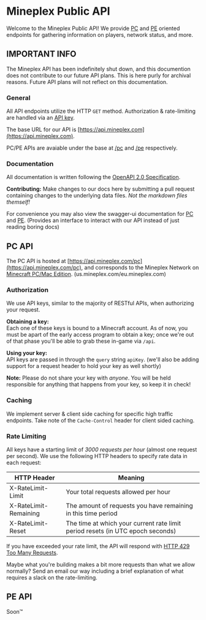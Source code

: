 # Mineplex Public API
Welcome to the Mineplex Public API! We provide [PC](#pc-api) and [PE](#pe-api) oriented endpoints for gathering information on players, network status, and more.

## IMPORTANT INFO
The Mineplex API has been indefinitely shut down, and this documention does not contribute to our future API plans. This is here purly for archival reasons. Future API plans will not reflect on this documentation.  


### General

All API endpoints utilize the HTTP `GET` method. Authorization & rate-limiting are handled via an [API key](#authorization).

The base URL for our API is [https://api.mineplex.com](https://api.mineplex.com).

PC/PE APIs are avaiable under the base at [/pc](https://api.mineplex.com/pc) and [/pe](https://api.mineplex.com/pe) respectively.

### Documentation
All documentation is written following the [OpenAPI 2.0 Specification](https://github.com/OAI/OpenAPI-Specification/blob/master/versions/2.0.md). 

**Contributing:**
Make changes to our docs here by submitting a pull request containing changes to the underlying data files. _Not the markdown files themself!_


For convenience you may also view the swagger-ui documentation for [PC](https://api.mineplex.com/pcdocs) and [PE](). (Provides an interface to interact with our API instead of just reading boring docs)


## PC API
The PC API is hosted at [https://api.mineplex.com/pc](https://api.mineplex.com/pc), and corresponds to the Mineplex Network on [Minecraft PC/Mac Edition](https://minecraft.net/). (us.mineplex.com/eu.mineplex.com)

### Authorization
We use API keys, similar to the majority of RESTful APIs, when authorizing your request. 

**Obtaining a key:**  
Each one of these keys is bound to a Minecraft account. As of now, you must be apart of the early access program to obtain a key; once we're out of that phase you'll be able to grab these in-game via `/api`.

**Using your key:**  
API keys are passed in through the `query` string `apiKey`. (we'll also be adding support for a request header to hold your key as well shortly)

**Note:** Please do not share your key with _anyone_. You will be held responsible for anything that happens from your key, so keep it in check!


### Caching
We implement server & client side caching for specific high traffic endpoints. Take note of the `Cache-Control` header for client sided caching.


### Rate Limiting
All keys have a starting limit of _3000 requests per hour_ (almost one request per second). We use the following HTTP headers to specify rate data in each request:

HTTP Header | Meaning
--- | ---
X-RateLimit-Limit | Your total requests allowed per hour
X-RateLimit-Remaining | The amount of requests you have remaining in this time period
X-RateLimit-Reset | The time at which your current rate limit period resets (in UTC epoch seconds)

If you have exceeded your rate limit, the API will respond with [HTTP 429 Too Many Requests](https://en.wikipedia.org/wiki/List_of_HTTP_status_codes#429). 

Maybe what you're building makes a bit more requests than what we allow normally? Send an email our way including a brief explanation of what requires a slack on the rate-limiting.

## PE API
Soon™
